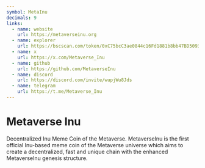 ```yaml
---
symbol: MetaInu
decimals: 9
links:
  - name: website
    url: https://metaverseinu.org
  - name: explorer
    url: https://bscscan.com/token/0xC75bcC3ae0844c16Fd1881b8bb47BD509303a135
  - name: x
    url: https://x.com/Metaverse_Inu
  - name: github
    url: https://github.com/MetaverseInu
  - name: discord
    url: https://discord.com/invite/wupjWu8Jds
  - name: telegram
    url: https://t.me/Metaverse_Inu
---
```


# Metaverse Inu

Decentralized Inu Meme Coin of the Metaverse. MetaverseInu is the first official Inu-based meme coin of the Metaverse universe which aims to create a decentralized, fast and unique chain with the enhanced MetaverseInu genesis structure.

